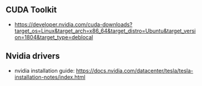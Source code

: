 
## CUDA Toolkit

- https://developer.nvidia.com/cuda-downloads?target_os=Linux&target_arch=x86_64&target_distro=Ubuntu&target_version=1804&target_type=deblocal

## Nvidia drivers

- nvidia installation guide: https://docs.nvidia.com/datacenter/tesla/tesla-installation-notes/index.html
